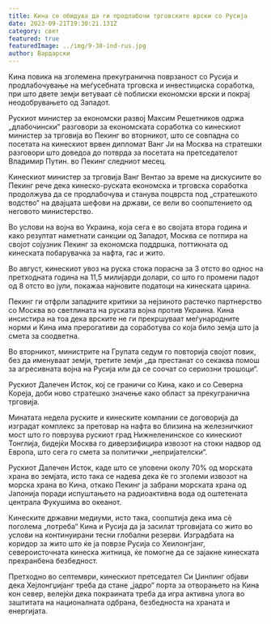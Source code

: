 ```yaml
---
title: Кина се обидува да ги продлабочи трговските врски со Русија
date: 2023-09-21T19:30:21.131Z
category: свет
featured: true
featuredImage: ../img/9-30-ind-rus.jpg
author: Вардарски
---
```

Кина повика на зголемена прекугранична поврзаност со Русија и продлабочување на меѓусебната трговска и инвестициска соработка, при што двете земји ветуваат сè поблиски економски врски и покрај неодобрувањето од Западот.

Рускиот министер за економски развој Максим Решетников одржа „длабочински“ разговори за економската соработка со кинескиот министер за трговија во Пекинг во вторникот, што се совпадна со посетата на кинескиот врвен дипломат Ванг Ји на Москва на стратешки разговори што доведоа до потврда за посетата на претседателот Владимир Путин. во Пекинг следниот месец.

Кинескиот министер за трговија Ванг Вентао за време на дискусиите во Пекинг рече дека кинеско-руската економска и трговска соработка продолжува да се продлабочува и станува поцврста под „стратешкото водство“ на двајцата шефови на држави, се вели во соопштението од неговото министерство.

Во услови на војна во Украина, која сега е во својата втора година и како резултат наметнати санкции од Западот, Москва се потпира на својот сојузник Пекинг за економска поддршка, поттикната од кинеската побарувачка за нафта, гас и жито.

Во август, кинескиот увоз на руска стока порасна за 3 отсто во однос на претходната година на 11,5 милијарди долари, со што го промени падот од 8 отсто во јули, покажаа најновите податоци на кинеската царина.

Пекинг ги отфрли западните критики за нејзиното растечко партнерство со Москва во светлината на руската војна против Украина. Кина инсистира на тоа дека врските не ги прекршуваат меѓународните норми и Кина има прерогативи да соработува со која било земја што ја смета за соодветна.

Во вторникот, министрите на Групата седум го повторија својот повик, без да именуваат земји, третите земји „да престанат со секаква помош за агресивната војна на Русија или да се соочат со сериозни трошоци“.

Рускиот Далечен Исток, кој се граничи со Кина, како и со Северна Кореја, доби ново стратешко значење како област за прекугранична трговија.

Минатата недела руските и кинеските компании се договорија да изградат комплекс за претовар на нафта во близина на железничкиот мост што го поврзува рускиот град Нижнеленинское со кинескиот Тонглија, бидејќи Москва го диверзифицира извозот на стоки надвор од Европа, што сега го смета за политички „непријателски“.

Рускиот Далечен Исток, каде што се уловени околу 70% од морската храна во земјата, исто така се надева дека ќе го зголеми извозот на морска храна во Кина, откако Пекинг ја забрани морската храна од Јапонија поради испуштањето на радиоактивна вода од оштетената централа Фукушима во океанот.

Кинеските државни медиуми, исто така, соопштија дека има сè поголема „потреба“ Кина и Русија да ја засилат трговијата со жито во услови на континуирани тесни глобални резерви. Изградбата на коридор за жито што ќе ја поврзе Русија со Хеилонгјанг, североисточната кинеска житница, ќе помогне да се зајакне кинеската прехранбена безбедност.

Претходно во септември, кинескиот претседател Си Џинпинг објави дека Хејлонгџијанг треба да стане „јадро“ порта за отворањето на Кина кон север, велејќи дека покраината треба да игра активна улога во заштитата на националната одбрана, безбедноста на храната и енергијата.